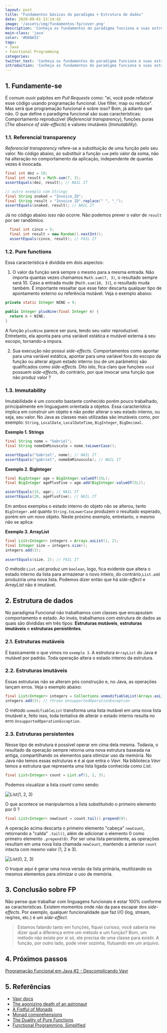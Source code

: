 ```yaml
---
layout: post
title: "Fundamentos básicos do paradigma + Estrutura de dados"
date: 2020-09-01 13:14:42
image: '/assets/img/fundamentos-fp/cover.png'
description: 'Conheça os fundamentos do paradigma funciona e suas estruturas de dados.'
main-class: 'java'
color: '#D6BA32'
tags:
- Java
- Functional Programming
categories:
twitter_text: 'Conheça os fundamentos do paradigma funciona e suas estruturas de dados..'
introduction: 'Conheça os fundamentos do paradigma funciona e suas estruturas de dados.'
---
```


## 1. Fundamente-se

É comum ouvir palpites em *Pull Requests* como: "ei, você pode refatorar esse código usando programação funcional. Use filter, map ou reduce". Mas será que programação funcional é sobre isso? Bom, já adianto que não. O que define o paradigma funcional são suas características: Comportamento reproduzível (*Referencial transparency*), funções puras (*The absence of side-effects*) e valores imutáveis (*Immutability*).

### 1.1. Referencial transparency

*Referencial transparency* refere-se a substituição de uma função pelo seu valor. No código abaixo, ao substituir a função `sum` pelo valor da soma, não há alteração no comportamento da aplicação, independente de quantas vezes é invocada.

```java
final int dez = 10;
final int result = Math.sum(7, 3);
assertEquals(dez, result); // NAIL IT

// outro exemplo com Strings
final String snaked = "Invoice_ID";
final String result = "Invoice ID".replace(" ", "_");
assertEquals(snaked, result); // NAIL IT
```

Já no código abaixo isso não ocorre. Não podemos prever o valor de `result` por ser randômico.

```java
  final int cinco = 5;
  final int result = new Random().nextInt();
  assertEquals(cinco, result); // FAIL IT
```

### 1.2. Pure functions

Essa característica é dividida em dois aspectos:

1. O valor da função será sempre o mesmo para a mesma entrada. Não importa quantas vezes chamamos `Math.sum(7, 3)`, o resultado sempre será 10. Caso a entrada mude (`Math.sum(10, 3)`), o resultado muda também. É importante ressaltar que esse fator descarta qualquer tipo de apontamento externo ou referência mutável. Veja o exemplo abaixo: 

```java
private static Integer NINE = 9;

public Integer plusNine(final Integer n) {
  return n + NINE;
}
```

A função `plusNine` parece ser pura, tendo seu valor reproduzível. Entretanto, ela aponta para uma variável estática e mutável externa à seu escopo, tornando-a impura.

2. Sua execução não possui *side-effects*. Comportamentos como apontar para uma variável estática, apontar para uma variável fora do escopo da função ou alterar algum estado interno (ou de um parâmetro) são qualificados como *side-effects*. Dito isto, fica claro que funções `void` possuem *side-effects*, do contrário, por que invocar uma função que não produz valor ?

### 1.3. Immutability

Imutabilidade é um conceito bastante conhecido porém pouco trabalhado, principalmente em linguaguem orientada a objetos. Essa característica implica em construir um objeto e não poder alterar o seu estado interno, ou seja, seu valor. No Java as classes mais utilizadas são imutáveis como, por exemplo: `String`, `LocalDate`, `LocalDateTime`, `BigInteger`, `BigDecimal`.

**Exemplo 1. Strings**
```java
final String nome = "Gabriel";
final String nomeEmMinusculo = nome.toLowerCase();

assertEquals("Gabriel", nome); // NAIL IT
assertEquals("gabriel", nomeEmMinusculo); // NAIL IT
```

**Exemplo 2. BigInteger**
```java
final BigInteger age = BigInteger.valueOf(15L);
final BigInteger agePlusFive = age.add(BigInteger.valueOf(5L));

assertEquals(15, age); // NAIL IT
assertEquals(20, agePlusFive); // NAIL IT
```

Em ambos exemplos o estado interno do objeto não se alterou, tanto `BigInteger.add` quanto `String.toLowerCase` 
produzem o resultado esperado, porém em um novo objeto. Neste próximo exemplo, entretanto, o mesmo não se aplica:

**Exemplo 3. ArrayList**
```java
final List<Integer> integers = Arrays.asList(1, 2);
final Integer size = integers.size();
integers.add(3);
        
assertEquals(size, 2); // FAIL IT
```

O método `List.add` produz um `boolean`, logo, fica evidente que altera o estado interno da lista para armazenar o novo inteiro, do contrário,`List.add` produziria uma nova lista. Podemos dizer então que há *side-effect* e *ArrayList* não é imutável.

## 2. Estrutura de dados

No paradigma Funcional não trabalhamos com classes que encapsulam comportamento e estado. Ao invés, trabalhamos com estrutura de dados as quais são divididas em três tipos: **Estruturas mutáveis**, **estruturas imutáveis** e **estruturas persistêntes**.

### 2.1. Estruturas mutáveis

É basicamente o que vimos no `exemplo 3`. A estrutura `ArrayList` do Java é mutável por padrão. Toda operação altera o estado interno da estrutura.

### 2.2. Estruturas imutáveis

Essas estruturas não se alteram pós construção e, no Java, as operações lançam erros. Veja o exemplo abaixo:

```java
final List<Integer> integers = Collections.unmodifiableList(Arrays.asList(1, 2));
integers.add(3); // throws UnsupportedOperationException
```

O método `unmodifiableList` transforma uma lista mutável em uma nova lista imutável e, feito isso, toda tentativa de alterar o estado interno resulta no erro `UnsupportedOperationException`.

### 2.3. Estruturas persistentes

Nesse tipo de estrutura é possível operar em cima dela mesma. Todavia, o resultado da operação sempre retorna uma nova estrutura baseada na antiga, compartilhando os elementos para otimizar uso da memória. No Java não temos essas estruturas e é ai que entra o *Vavr*. Na biblioteca *Vavr* temos a estrutura que representa uma lista ligada conhecida como *List*.

```java
final List<Integer> count = List.of(1, 2, 3);
```

Podemos visualizar a lista *count* como sendo:

![List(1, 2, 3)](https://dev-to-uploads.s3.amazonaws.com/i/4ovtdtaqwmretc4e1c7w.png)

O que acontece se manipularmos a lista substituindo o primeiro elemento por 0 ?

```java
final List<Integer> newCount = count.tail().prepend(0);
```

A operação acima descarta o primeiro elemento "cabeça" `newCount`, retornando a "calda" `.tail()`, além de adicionar o elemento 0 como primeiro elemento `.prepend(0)`. Por ser uma lista persistente, as operações resultam em uma nova lista chamada `newCount`, mantendo a anterior `count` intacta com mesmo valor (1, 2 e 3).

![List(0, 2, 3)](https://dev-to-uploads.s3.amazonaws.com/i/juerwnntfonm287m5373.png)

O truque aqui é gerar uma nova versão da lista primária, reutilizando os mesmos elementos para otimizar o uso de memória. 

## 3. Conclusão sobre FP

Não pense que trabalhar com linguagens funcionais é estar 100% conforme as características. Existem momentos onde não da para escapar dos *side-effects*. Por exemplo, qualquer funcionalidade que faz I/O (log, stream, req/res, etc.) é um *side-effect*.

> Estamos falando tanto em funções, fiquei curioso, você saberia me dizer qual a diferença entre um método e um função?
> Bom, um método não existe por si só, ele precisa de uma classe para existir. 
> A função, por outro lado, pode viver sozinha, flutuando em um arquivo.

## 4. Próximos passos
[Programação Funcional em Java #2 - Descomplicando Vavr](/uncomplicating-vavr)

## 5. Referências
- [Vavr docs](https://www.vavr.io/vavr-docs/)
- [The agonizing death of an astronaut](http://blog.vavr.io/the-agonizing-death-of-an-astronaut/)
- [A Fistful of Monads](http://learnyouahaskell.com/a-fistful-of-monads)
- [Monad comprehensions](https://arrow-kt.io/docs/patterns/monad_comprehensions/)
- [The Duality of Pure Functions](https://nofluffjuststuff.com/magazine/2016/11/the_duality_of_pure_functions)
- [Functional Programming, Simplified](https://alvinalexander.com/scala/functional-programming-simplified-book/)